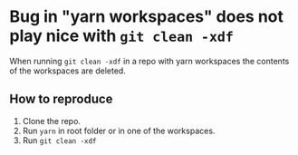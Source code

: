 # Bug in "yarn workspaces" does not play nice with `git clean -xdf`

When running  `git clean -xdf` in a repo with yarn workspaces the contents of the workspaces are deleted.

## How to reproduce

 1. Clone the repo.
 2. Run `yarn`  in root folder or in one of the workspaces.
 3. Run `git clean -xdf` 

